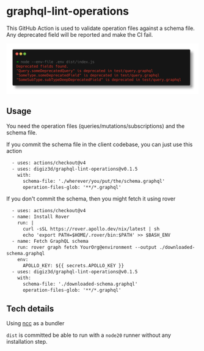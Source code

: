 # graphql-lint-operations

This GitHub Action is used to validate operation files against a schema file.  
Any deprecated field will be reported and make the CI fail.

![Output in standard terminal](docs/out.png)

## Usage

You need the operation files (queries/mutations/subscriptions) and the schema file.

If you commit the schema file in the client codebase, you can just use this action

```
  - uses: actions/checkout@v4
  - uses: digiz3d/graphql-lint-operations@v0.1.5
    with:
      schema-file: './wherever/you/put/the/schema.graphql'
      operation-files-glob: '**/*.graphql'
```

If you don't commit the schema, then you might fetch it using rover

```
  - uses: actions/checkout@v4
  - name: Install Rover
    run: |
      curl -sSL https://rover.apollo.dev/nix/latest | sh
      echo 'export PATH=$HOME/.rover/bin:$PATH' >> $BASH_ENV
  - name: Fetch GraphQL schema
    run: rover graph fetch YourOrg@environment --output ./downloaded-schema.graphql
    env:
      APOLLO_KEY: ${{ secrets.APOLLO_KEY }}
  - uses: digiz3d/graphql-lint-operations@v0.1.5
    with:
      schema-file: './downloaded-schema.graphql'
      operation-files-glob: '**/*.graphql'
```

## Tech details

Using [ncc](https://github.com/vercel/ncc) as a bundler

`dist` is committed be able to run with a `node20` runner without any installation step.
